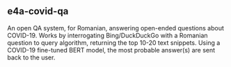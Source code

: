 ## e4a-covid-qa
An open QA system, for Romanian, answering open-ended questions about COVID-19.
Works by interrogating Bing/DuckDuckGo with a Romanian question to query algorithm, returning the top 10-20 text snippets.
Using a COVID-19 fine-tuned BERT model, the most probable answer(s) are sent back to the user.

